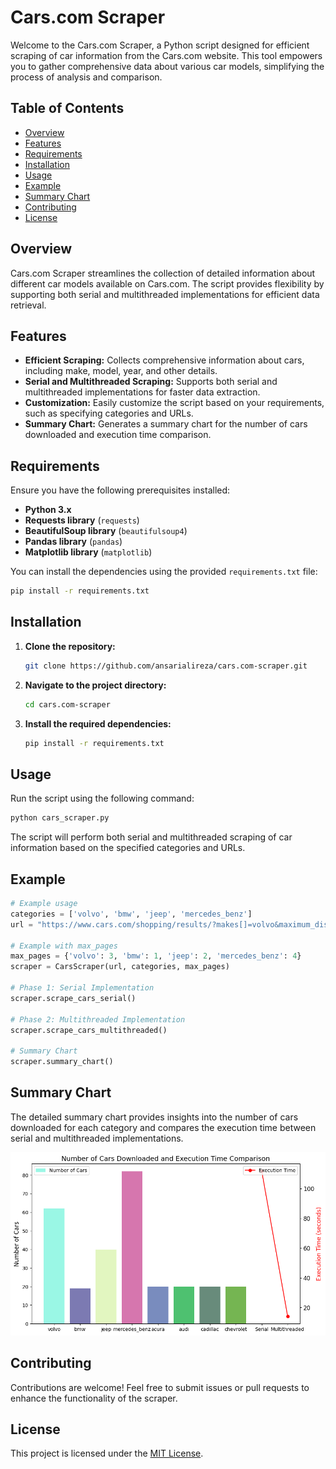# Cars.com Scraper

Welcome to the Cars.com Scraper, a Python script designed for efficient scraping of car information from the Cars.com website. This tool empowers you to gather comprehensive data about various car models, simplifying the process of analysis and comparison.

## Table of Contents
- [Overview](#overview)
- [Features](#features)
- [Requirements](#requirements)
- [Installation](#installation)
- [Usage](#usage)
- [Example](#example)
- [Summary Chart](#summary-chart)
- [Contributing](#contributing)
- [License](#license)

## Overview

Cars.com Scraper streamlines the collection of detailed information about different car models available on Cars.com. The script provides flexibility by supporting both serial and multithreaded implementations for efficient data retrieval.

## Features

- **Efficient Scraping:** Collects comprehensive information about cars, including make, model, year, and other details.
- **Serial and Multithreaded Scraping:** Supports both serial and multithreaded implementations for faster data extraction.
- **Customization:** Easily customize the script based on your requirements, such as specifying categories and URLs.
- **Summary Chart:** Generates a summary chart for the number of cars downloaded and execution time comparison.

## Requirements

Ensure you have the following prerequisites installed:

- **Python 3.x**
- **Requests library** (`requests`)
- **BeautifulSoup library** (`beautifulsoup4`)
- **Pandas library** (`pandas`)
- **Matplotlib library** (`matplotlib`)

You can install the dependencies using the provided `requirements.txt` file:

```bash
pip install -r requirements.txt
```

## Installation

1. **Clone the repository:**

   ```bash
   git clone https://github.com/ansarialireza/cars.com-scraper.git
   ```

2. **Navigate to the project directory:**

   ```bash
   cd cars.com-scraper
   ```

3. **Install the required dependencies:**

   ```bash
   pip install -r requirements.txt
   ```

## Usage

Run the script using the following command:

```bash
python cars_scraper.py
```

The script will perform both serial and multithreaded scraping of car information based on the specified categories and URLs.

## Example

```python
# Example usage
categories = ['volvo', 'bmw', 'jeep', 'mercedes_benz']
url = "https://www.cars.com/shopping/results/?makes[]=volvo&maximum_distance=all&stock_type=all&zip="

# Example with max_pages
max_pages = {'volvo': 3, 'bmw': 1, 'jeep': 2, 'mercedes_benz': 4}
scraper = CarsScraper(url, categories, max_pages)

# Phase 1: Serial Implementation
scraper.scrape_cars_serial()

# Phase 2: Multithreaded Implementation
scraper.scrape_cars_multithreaded()

# Summary Chart
scraper.summary_chart()
```
## Summary Chart

The detailed summary chart provides insights into the number of cars downloaded for each category and compares the execution time between serial and multithreaded implementations.

![Summary Chart](summary_chart.png)

## Contributing

Contributions are welcome! Feel free to submit issues or pull requests to enhance the functionality of the scraper.

## License

This project is licensed under the [MIT License](LICENSE).